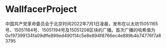# WallfacerProject
中国共产党革命委员会于北京时间2022年7月1日凌晨，发布在以太坊15051165号、15051184号、15051194号及15051208区块的广播。首次广播的哈希值为0xf97399134fa09dffe899ed490114c5e8e894f8766ec4e889b4b74776f7a83795
